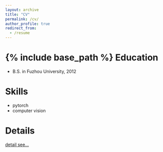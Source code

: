 ```yaml
---
layout: archive
title: "CV"
permalink: /cv/
author_profile: true
redirect_from:
  - /resume
---
```


{% include base_path %}
Education
======
* B.S. in Fuzhou University, 2012

  
Skills
======
* pytorch
* computer vision

Details
======
[detail see...](/files/CV.pdf)
